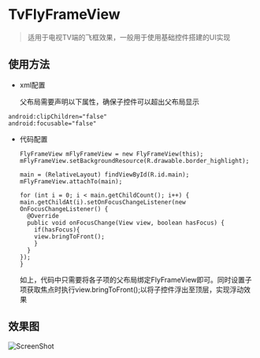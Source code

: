 # TvFlyFrameView

> 适用于电视TV端的飞框效果，一般用于使用基础控件搭建的UI实现

## 使用方法

- xml配置

  父布局需要声明以下属性，确保子控件可以超出父布局显示

```
android:clipChildren="false"
android:focusable="false"
```

- 代码配置

  ```
  FlyFrameView mFlyFrameView = new FlyFrameView(this);
  mFlyFrameView.setBackgroundResource(R.drawable.border_highlight);

  main = (RelativeLayout) findViewById(R.id.main);
  mFlyFrameView.attachTo(main);

  for (int i = 0; i < main.getChildCount(); i++) {
  main.getChildAt(i).setOnFocusChangeListener(new OnFocusChangeListener() {
    @Override
    public void onFocusChange(View view, boolean hasFocus) {
      if(hasFocus){
      view.bringToFront();
      }
    }
  });
  }
  ```

  如上，代码中只需要将各子项的父布局绑定FlyFrameView即可。同时设置子项获取焦点时执行view.bringToFront();以将子控件浮出至顶层，实现浮动效果



## 效果图

![ScreenShot](https://github.com/SmartArvin/ForSmartTvDemos/raw/master/UI%E5%BC%80%E5%8F%91/%E3%80%90%E9%A3%9E%E6%A1%86%E6%95%88%E6%9E%9C%E3%80%91TvFlyFrameView/screenshot/screenshot.gif)

